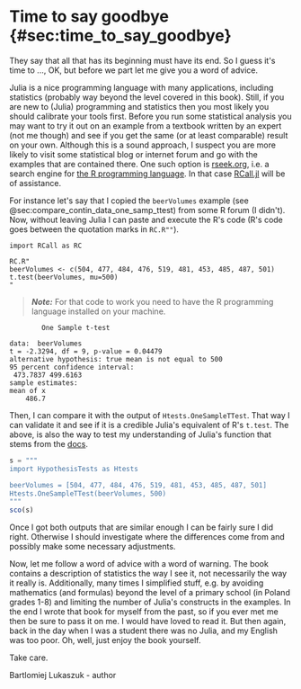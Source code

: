 # Time to say goodbye {#sec:time_to_say_goodbye}

They say that all that has its beginning must have its end. So I guess it's time
to ..., OK, but before we part let me give you a word of advice.

Julia is a nice programming language with many applications, including
statistics (probably way beyond the level covered in this book). Still, if you
are new to (Julia) programming and statistics then you most likely you should
calibrate your tools first. Before you run some statistical analysis you may
want to try it out on an example from a textbook written by an expert (not me
though) and see if you get the same (or at least comparable) result on your
own. Although this is a sound approach, I suspect you are more likely to visit
some statistical blog or internet forum and go with the examples that are
contained there. One such option is [rseek.org](https://rseek.org/), i.e. a
search engine for [the R programming
language](https://en.wikipedia.org/wiki/R_(programming_language)). In that case
[RCall.jl](https://github.com/JuliaInterop/RCall.jl) will be of assistance.

For instance let's say that I copied the `beerVolumes` example (see
@sec:compare_contin_data_one_samp_ttest) from some R forum (I didn't). Now,
without leaving Julia I can paste and execute the R's code (R's code goes
between the quotation marks in `RC.R""`).

```
import RCall as RC

RC.R"
beerVolumes <- c(504, 477, 484, 476, 519, 481, 453, 485, 487, 501)
t.test(beerVolumes, mu=500)
"
```

> **_Note:_** For that code to work you need to have the R programming language
> installed on your machine.

```
        One Sample t-test

data:  beerVolumes
t = -2.3294, df = 9, p-value = 0.04479
alternative hypothesis: true mean is not equal to 500
95 percent confidence interval:
 473.7837 499.6163
sample estimates:
mean of x
    486.7
```

Then, I can compare it with the output of `Htests.OneSampleTTest`. That way I
can validate it and see if it is a credible Julia's equivalent of R's `t.test`.
The above, is also the way to test my understanding of Julia's function that
stems from the
[docs](https://juliastats.org/HypothesisTests.jl/stable/parametric/#t-test).

```jl
s = """
import HypothesisTests as Htests

beerVolumes = [504, 477, 484, 476, 519, 481, 453, 485, 487, 501]
Htests.OneSampleTTest(beerVolumes, 500)
"""
sco(s)
```

Once I got both outputs that are similar enough I can be fairly sure I did
right.  Otherwise I should investigate where the differences come from and
possibly make some necessary adjustments.

Now, let me follow a word of advice with a word of warning. The book contains a
description of statistics the way I see it, not necessarily the way it really
is. Additionally, many times I simplified stuff, e.g. by avoiding mathematics
(and formulas) beyond the level of a primary school (in Poland grades 1-8) and
limiting the number of Julia's constructs in the examples. In the end I wrote
that book for myself from the past, so if you ever met me then be sure to pass
it on me. I would have loved to read it. But then again, back in the day when I
was a student there was no Julia, and my English was too poor. Oh, well, just
enjoy the book yourself.

Take care.

Bartlomiej Lukaszuk - author
